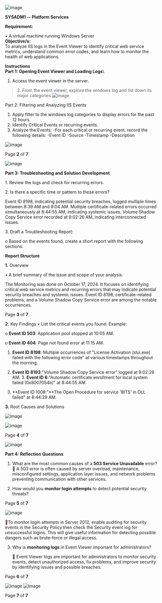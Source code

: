 ![image](https://github.com/user-attachments/assets/fce3d6a9-e3b6-4c9f-85c2-23a068c75d1e)

**SYSADM1 -- Platform Services**

**Requirement:**

• A virtual machine running Windows Server\
**Objective/s:**\
To analyze IIS logs in the Event Viewer to identify critical web service
metrics, understand common error codes, and learn how to monitor the
health of web applications.

**Instructions**\
**Part 1: Opening Event Viewer and Loading Logs**\
1. Access the event viewer in the server.

> 2\. From the event viewer, explore the windows log and list down its
> major categories
![image](https://github.com/user-attachments/assets/c1b56d6f-acd2-4ce0-90e2-a10d873c9dcb)


Part 2: Filtering and Analyzing IIS Events
   1. Apply filter to the windows log categories to display errors for the past 12 hours.
   2. Identify Critical Events or recurring events. 
   3. Analyze the Events:
        -For each critical or recurring event, record the following details:
                -Event ID
                -Source
                -Timestamp
                -Description

![image](https://github.com/user-attachments/assets/87c16969-25e4-4f2c-96a8-d5841afcf1b4)


Page **2** of **7**

![image](https://github.com/user-attachments/assets/c6c236a4-63e4-4cfe-8b98-554bfae9fb13)

**Part 3: Troubleshooting and Solution Development**

 1\. Review the logs and check for recurring errors.
>
 2\. Is there a specific time or pattern to these errors?
>
 Event ID 8198, indicating potential security breaches, logged multiple
times between 8:39 AM and 9:04 AM. Multiple certificate-related errors
occurred simultaneously at 8:44:55 AM, indicating systemic issues.
Volume Shadow Copy Service error recorded at 9:02:26 AM, indicating
interconnected issues.
>
3\. Draft a Troubleshooting Report:
> 
   o Based on the events found, create a short report with the following sections:

**Report Structure**

**1.** Overview

• A brief summary of the issue and scope of your analysis.
>
The Monitoring was done on October 17, 2024. It focuses on identifying critical web service metrics and recurring errors that may indicate potential security breaches and systemic issues. Event ID 8198, certificate-related problems, and a Volume Shadow Copy Service error are among the notable occurrences.

Page **3** of **7**

**2.** Key Findings
• List the critical events you found. Example:
>
  o **Event ID 503**: Application pool stopped at 10:05 AM.

  o **Event ID 404**: Page not found error at 11:15 AM.

1. **Event ID 8198**: Multiple occurrences of \"License Activation (slui.exe) failed with the following error code\" at various timestamps throughout the morning.

2. **Event ID 8193**:\"Volume Shadow Copy Service error\" logged at 9:02:26 AM. 3. **Event ID 6**:\"Automatic certificate enrollment for local system failed (0x8007054b)\" at 8:44:55 AM.

3. **Event ID 1008:\"**The Open Procedure for service \'BITS\' in DLL failed\" at 8:44:29 AM.

**3.** Root Causes and Solutions

![image](https://github.com/user-attachments/assets/e2f78a81-ee36-46a6-aad5-8214193e942c)


![image](https://github.com/user-attachments/assets/85ed1d16-b9da-40b4-a27e-dc6644979e29)

Page **4** of **7**

![image](https://github.com/user-attachments/assets/46875584-e73a-49d1-aa0c-116b33c63491)


**Part 4: Reflection Questions**

1. What are the most common causes of a **503 Service Unavailable** error?
    A 503 error is often caused by server overload, maintenance, misconfigured settings, application
layer issues, and network problems preventing communication with other services.

2. How would you **monitor login attempts** to detect potential security threats?

Page **5** of **7**

   ![image](https://github.com/user-attachments/assets/8d343947-cb69-4fda-84c2-7045e068c90d)
   
   To monitor login attempts in Server 2012, enable auditing for security events in the Security Policy then check the Security event       log for unsuccessful logins. This will give useful information for detecting possible dangers such as brute-force or illegal access.

3. Why is **monitoring logs** in Event Viewer important for administrators?
   
    Event Viewer logs are important for administrators to monitor security events, detect unauthorized
access, fix problems, and improve security by identifying issues and possible breaches.


Page **6** of **7**

![image](https://github.com/user-attachments/assets/639f1956-6cf0-479f-bab2-7af254fbd714)
![image](https://github.com/user-attachments/assets/21a41825-ea80-485f-bcf0-bbcf78b3a82d)



Page **7** of **7**
